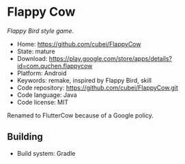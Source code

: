 # Flappy Cow

_Flappy Bird style game._

- Home: https://github.com/cubei/FlappyCow
- State: mature
- Download: https://play.google.com/store/apps/details?id=com.quchen.flappycow
- Platform: Android
- Keywords: remake, inspired by Flappy Bird, skill
- Code repository: https://github.com/cubei/FlappyCow.git
- Code language: Java
- Code license: MIT

Renamed to FlutterCow because of a Google policy.

## Building

- Build system: Gradle
